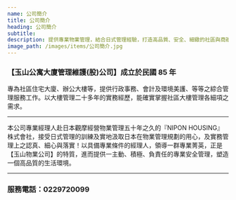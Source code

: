 ```yaml
---
name: 公司簡介
title: 公司簡介
heading: 公司簡介
subtitle:
description: 提供專業物業管理，結合日式管理經驗，打造高品質、安全、細緻的社區與商辦大樓服務。
image_path: /images/items/公司簡介.jpg
---
```


### 【玉山公寓大廈管理維護(股)公司】成立於民國 85 年

專為社區住宅大廈、辦公大樓等，提供行政事務、會計及環境美護、等等之綜合管理服務工作。以大樓管理二十多年的實務經歷，能確實掌握社區大樓管理各細項之需求。

---

本公司專業經理人赴日本觀摩經營物業管理五十年之久的『NIPON HOUSING』株式會社，接受日式管理的訓練及實地汲取日本在物業管理規劃的用心，及實務管理上之認真、細心與落實！以具備專業條件的經理人，領導一群專業菁英，正是【玉山物業公司】的特質，進而提供一主動、積極、負責任的專業安全管理，塑造一個高品質的生活環境。

---

### 服務電話：0229720099
